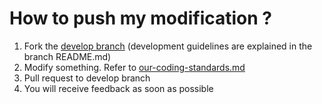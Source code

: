 # How to push my modification ?

1. Fork the [develop branch](https://github.com/MEDomics-UdeS/MEDomicsLab/tree/develop#medomicslab---develop-branch-%EF%B8%8F) (development guidelines are explained in the branch README.md)
2. Modify something. Refer to [our-coding-standards.md](our-coding-standards.md "mention")
3. Pull request to develop branch
4. You will receive feedback as soon as possible
